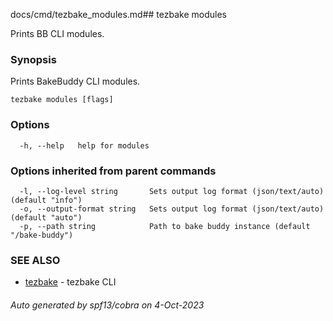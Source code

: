 docs/cmd/tezbake_modules.md## tezbake modules

Prints BB CLI modules.

### Synopsis

Prints BakeBuddy CLI modules.

```
tezbake modules [flags]
```

### Options

```
  -h, --help   help for modules
```

### Options inherited from parent commands

```
  -l, --log-level string       Sets output log format (json/text/auto) (default "info")
  -o, --output-format string   Sets output log format (json/text/auto) (default "auto")
  -p, --path string            Path to bake buddy instance (default "/bake-buddy")
```

### SEE ALSO

* [tezbake](/tezbake/reference/cmd/tezbake)	 - tezbake CLI

###### Auto generated by spf13/cobra on 4-Oct-2023
